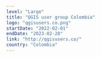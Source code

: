 ```yaml
---
level: "Large"
title: "QGIS user group Colombia"
logo: "qgisusers.co.png"
startDate: "2022-02-01"
endDate: "2023-02-28"
link: "http://qgisusers.co/"
country: "Colombia"
---
```

